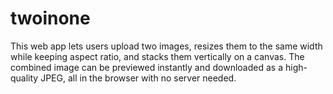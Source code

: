 # twoinone
This web app lets users upload two images, resizes them to the same width while keeping aspect ratio, and stacks them vertically on a canvas. The combined image can be previewed instantly and downloaded as a high-quality JPEG, all in the browser with no server needed.
